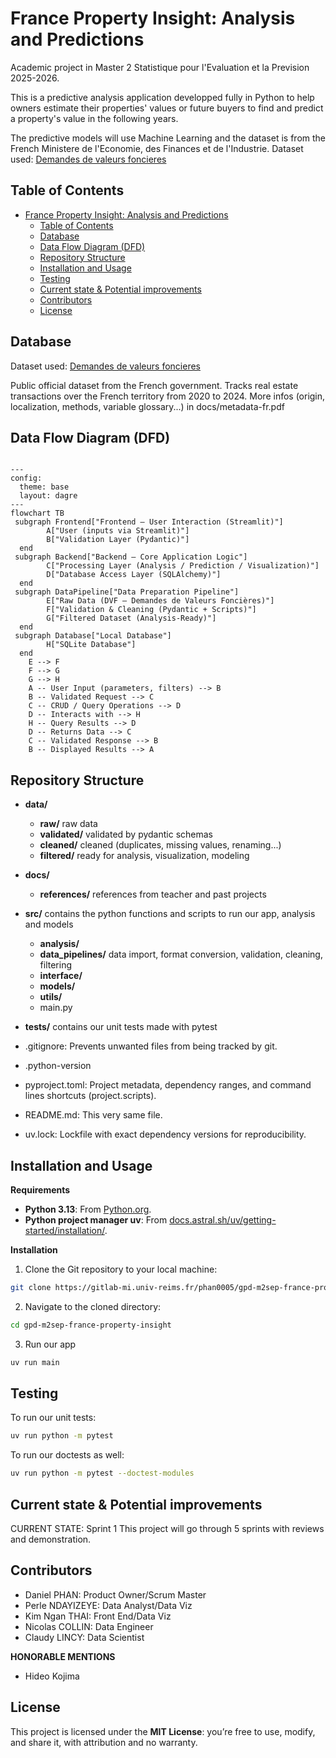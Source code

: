 # France Property Insight: Analysis and Predictions

Academic project in Master 2 Statistique pour l'Evaluation et la Prevision 2025-2026.

This is a predictive analysis application developped fully in Python to help owners estimate their properties' values or future buyers to find and predict a property's value in the following years.

The predictive models will use Machine Learning and the dataset is from the French Ministere de l'Economie, des Finances et de l'Industrie.
Dataset used: [Demandes de valeurs foncieres](https://www.data.gouv.fr/datasets/demandes-de-valeurs-foncieres/)

## Table of Contents

- [France Property Insight: Analysis and Predictions](#france-property-insight-analysis-and-predictions)
  - [Table of Contents](#table-of-contents)
  - [Database](#database)
  - [Data Flow Diagram (DFD)](#data-flow-diagram-dfd)
  - [Repository Structure](#repository-structure)
  - [Installation and Usage](#installation-and-usage)
  - [Testing](#testing)
  - [Current state \& Potential improvements](#current-state--potential-improvements)
  - [Contributors](#contributors)
  - [License](#license)

## Database

Dataset used: [Demandes de valeurs foncieres](https://www.data.gouv.fr/datasets/demandes-de-valeurs-foncieres/)

Public official dataset from the French government. Tracks real estate transactions over the French territory from 2020 to 2024.
More infos (origin, localization, methods, variable glossary...) in docs/metadata-fr.pdf

## Data Flow Diagram (DFD)

```mermaid

---
config:
  theme: base
  layout: dagre
---
flowchart TB
 subgraph Frontend["Frontend — User Interaction (Streamlit)"]
        A["User (inputs via Streamlit)"]
        B["Validation Layer (Pydantic)"]
  end
 subgraph Backend["Backend — Core Application Logic"]
        C["Processing Layer (Analysis / Prediction / Visualization)"]
        D["Database Access Layer (SQLAlchemy)"]
  end
 subgraph DataPipeline["Data Preparation Pipeline"]
        E["Raw Data (DVF — Demandes de Valeurs Foncières)"]
        F["Validation & Cleaning (Pydantic + Scripts)"]
        G["Filtered Dataset (Analysis-Ready)"]
  end
 subgraph Database["Local Database"]
        H["SQLite Database"]
  end
    E --> F
    F --> G
    G --> H
    A -- User Input (parameters, filters) --> B
    B -- Validated Request --> C
    C -- CRUD / Query Operations --> D
    D -- Interacts with --> H
    H -- Query Results --> D
    D -- Returns Data --> C
    C -- Validated Response --> B
    B -- Displayed Results --> A

```

## Repository Structure

- **data/**
  - **raw/** raw data
  - **validated/** validated by pydantic schemas
  - **cleaned/** cleaned (duplicates, missing values, renaming...)
  - **filtered/** ready for analysis, visualization, modeling

- **docs/**
  - **references/** references from teacher and past projects

- **src/** contains the python functions and scripts to run our app, analysis and models
  - **analysis/**
  - **data_pipelines/** data import, format conversion, validation, cleaning, filtering
  - **interface/**
  - **models/**
  - **utils/**
  - main.py

- **tests/** contains our unit tests made with pytest

- .gitignore: Prevents unwanted files from being tracked by git.
- .python-version
- pyproject.toml: Project metadata, dependency ranges, and command lines shortcuts (project.scripts).
- README.md: This very same file.
- uv.lock: Lockfile with exact dependency versions for reproducibility.

## Installation and Usage

**Requirements**

- **Python 3.13**: From [Python.org](https://www.python.org/).
- **Python project manager uv**: From [docs.astral.sh/uv/getting-started/installation/](https://docs.astral.sh/uv/getting-started/installation/).

**Installation**

1. Clone the Git repository to your local machine:

```bash
git clone https://gitlab-mi.univ-reims.fr/phan0005/gpd-m2sep-france-property-insight.git
```

2. Navigate to the cloned directory:

```bash
cd gpd-m2sep-france-property-insight
```

3. Run our app

```bash
uv run main
```

## Testing

To run our unit tests:

```bash
uv run python -m pytest
```

To run our doctests as well:

```bash
uv run python -m pytest --doctest-modules
```

## Current state & Potential improvements

CURRENT STATE: Sprint 1
This project will go through 5 sprints with reviews and demonstration.

## Contributors

- Daniel PHAN: Product Owner/Scrum Master
- Perle NDAYIZEYE: Data Analyst/Data Viz
- Kim Ngan THAI: Front End/Data Viz
- Nicolas COLLIN: Data Engineer
- Claudy LINCY: Data Scientist

**HONORABLE MENTIONS**

- Hideo Kojima

## License

This project is licensed under the **MIT License**: you’re free to use, modify, and share it, with attribution and no warranty.
